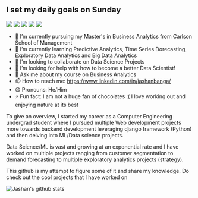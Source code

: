 
## I set my daily goals on Sunday
![](https://img.shields.io/badge/<TensorFlow>-informational?style=flat&logo=<LOGO_NAME>&logoColor=white&color=2bbc8a)
![](https://img.shields.io/badge/<XGB>-informational?style=flat&logo=<LOGO_NAME>&logoColor=white&color=2bbc8a)
![](https://img.shields.io/badge/<LGBM>-informational?style=flat&logo=<LOGO_NAME>&logoColor=white&color=2bbc8a)
![](https://img.shields.io/badge/<Forecasting>-informational?style=flat&logo=<LOGO_NAME>&logoColor=white&color=2bbc8a)
![](https://img.shields.io/badge/<Clustering>-informational?style=flat&logo=<LOGO_NAME>&logoColor=white&color=2bbc8a)


- 🔭 I’m currently pursuing my Master's in Business Analytics from Carlson School of Management
- 🌱 I’m currently learning Predictive Analytics, Time Series Dorecasting, Exploratory Data Analytics and Big Data Analytics
- 👯 I’m looking to collaborate on Data Science Projects
- 🤔 I’m looking for help with how to become a better Data Scientist!
- 💬 Ask me about my course on Business Analytics
- 📫 How to reach me: https://www.linkedin.com/in/jashanbanga/
- 😄 Pronouns: He/Him
- ⚡ Fun fact: I am not a huge fan of chocolates :( I love working out and enjoying nature at its best



To give an overview, I started my career as a Computer Engineering undergrad student where I pursued multiple Web development projects more towards backend development leveraging django framework (Python) and then delving into ML/Data science projects.

Data Science/ML is vast and growing at an exponential rate and I have worked on multiple projects ranging from customer segmentation to demand forecasting to multiple exploratory analytics projects (strategy).

This github is my attempt to figure some of it and share my knowledge. Do check out the cool projects that I have worked on

![Jashan's github stats](https://github-readme-stats.vercel.app/api?username=jashanbanga&show_icons=true&theme=radical)

